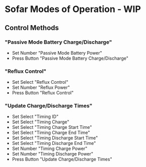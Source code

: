 # Sofar Modes of Operation - WIP

## Control Methods

### "Passive Mode Battery Charge/Discharge"

- Set Number "Passive Mode Battery Power"
- Press Button "Passive Mode Battery Charge/Discharge"

### "Reflux Control"

- Set Select "Reflux Control"
- Set Number "Reflux Power"
- Press Button "Reflux Control"

### "Update Charge/Discharge Times"

- Set Select "Timing ID"
- Set Select "Timing Charge"
- Set Select "Timing Charge Start Time"
- Set Select "Timing Charge End Time"
- Set Select "Timing Discharge Start Time"
- Set Select "Timing Discharge End Time"
- Set Number "Timing Charge Power"
- Set Number "Timing Discharge Power"
- Press Button "Update Charge/Discharge Times"
